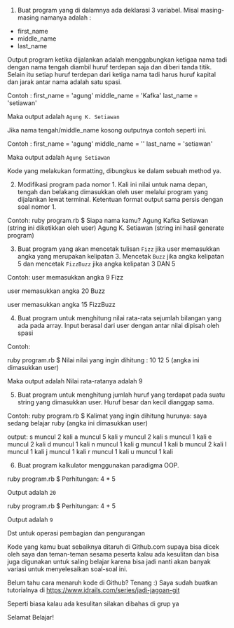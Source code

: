 1. Buat program yang di dalamnya ada deklarasi 3 variabel. Misal masing-masing namanya adalah :
- first_name
- middle_name
- last_name
   
Output program ketika dijalankan adalah menggabungkan ketigaa nama tadi dengan nama tengah diambil huruf terdepan saja dan  diberi tanda titik.
Selain itu setiap huruf terdepan dari ketiga nama tadi harus huruf kapital dan jarak antar nama adalah satu spasi.

Contoh :
first_name = 'agung'
middle_name = 'Kafka'
last_name = 'setiawan'

Maka output adalah `Agung K. Setiawan`

Jika nama tengah/middle_name kosong outputnya contoh seperti ini.

Contoh :
first_name = 'agung'
middle_name = ''
last_name = 'setiawan'

Maka output adalah `Agung Setiawan`

Kode yang melakukan formatting, dibungkus ke dalam sebuah method ya.



2. Modifikasi program pada nomor 1. Kali ini nilai untuk nama depan, tengah dan belakang dimasukkan oleh user melalui program yang dijalankan lewat terminal. Ketentuan format output sama persis dengan soal nomor 1.
 
Contoh:
ruby program.rb
$ Siapa nama kamu?
Agung Kafka Setiawan (string ini diketikkan oleh user)
Agung K. Setiawan (string ini hasil generate program)
 
 
 
3. Buat program yang akan mencetak tulisan `Fizz` jika user memasukkan angka yang merupakan kelipatan 3.
Mencetak `Buzz` jika angka kelipatan 5 dan mencetak `FizzBuzz` jika angka kelipatan 3 DAN 5
 
Contoh:
user memasukkan angka 9
Fizz
 
user memasukkan angka 20
Buzz

user memasukkan angka 15
FizzBuzz



4. Buat program untuk menghitung nilai rata-rata sejumlah bilangan yang ada pada array. Input berasal dari user dengan antar nilai dipisah oleh spasi

Contoh:

ruby program.rb
$ Nilai nilai yang ingin dihitung :
10 12 5 (angka ini dimasukkan user)

Maka output adalah Nilai rata-ratanya adalah 9


5. Buat program untuk menghitung jumlah huruf yang terdapat pada suatu string yang dimasukkan user. Huruf besar dan kecil dianggap sama.

Contoh:
ruby program.rb
$ Kalimat yang ingin dihitung hurunya:
saya sedang belajar ruby (angka ini dimasukkan user)

output:
s muncul 2 kali
a muncul 5 kali
y muncul 2 kali
s muncul 1 kali
e muncul 2 kali
d muncul 1 kali
n muncul 1 kali
g muncul 1 kali
b muncul 2 kali
l muncul 1 kali
j muncul 1 kali
r muncul 1 kali
u muncul 1 kali


6. Buat program kalkulator menggunakan paradigma OOP.

ruby program.rb
$ Perhitungan:
4 * 5

Output adalah `20`


ruby program.rb
$ Perhitungan:
4 + 5

Output adalah `9`

Dst untuk operasi pembagian dan pengurangan


Kode yang kamu buat sebaiknya ditaruh di Github.com supaya bisa dicek oleh saya dan teman-teman sesama peserta kalau ada kesulitan dan bisa juga digunakan untuk saling belajar karena bisa jadi nanti akan banyak variasi untuk menyelesaikan soal-soal ini.

Belum tahu cara menaruh kode di Github? Tenang :)
Saya sudah buatkan tutorialnya di https://www.idrails.com/series/jadi-jagoan-git

Seperti biasa kalau ada kesulitan silakan dibahas di grup ya

Selamat Belajar!
